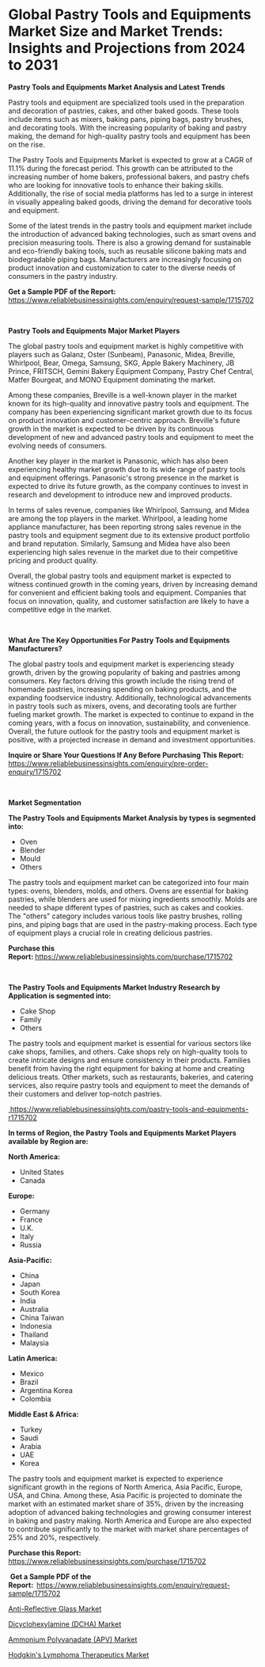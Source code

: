 <p><h1>Global Pastry Tools and Equipments Market Size and Market Trends: Insights and Projections from 2024 to 2031</h1></p><p><strong>Pastry Tools and Equipments Market Analysis and Latest Trends</strong></p>
<p><p>Pastry tools and equipment are specialized tools used in the preparation and decoration of pastries, cakes, and other baked goods. These tools include items such as mixers, baking pans, piping bags, pastry brushes, and decorating tools. With the increasing popularity of baking and pastry making, the demand for high-quality pastry tools and equipment has been on the rise.</p><p>The Pastry Tools and Equipments Market is expected to grow at a CAGR of 11.1% during the forecast period. This growth can be attributed to the increasing number of home bakers, professional bakers, and pastry chefs who are looking for innovative tools to enhance their baking skills. Additionally, the rise of social media platforms has led to a surge in interest in visually appealing baked goods, driving the demand for decorative tools and equipment.</p><p>Some of the latest trends in the pastry tools and equipment market include the introduction of advanced baking technologies, such as smart ovens and precision measuring tools. There is also a growing demand for sustainable and eco-friendly baking tools, such as reusable silicone baking mats and biodegradable piping bags. Manufacturers are increasingly focusing on product innovation and customization to cater to the diverse needs of consumers in the pastry industry.</p></p>
<p><strong>Get a Sample PDF of the Report:&nbsp;</strong> <a href="https://www.reliablebusinessinsights.com/enquiry/request-sample/1715702">https://www.reliablebusinessinsights.com/enquiry/request-sample/1715702</a></p>
<p>&nbsp;</p>
<p><strong>Pastry Tools and Equipments Major Market Players</strong></p>
<p><p>The global pastry tools and equipment market is highly competitive with players such as Galanz, Oster (Sunbeam), Panasonic, Midea, Breville, Whirlpool, Bear, Omega, Samsung, SKG, Apple Bakery Machinery, JB Prince, FRITSCH, Gemini Bakery Equipment Company, Pastry Chef Central, Matfer Bourgeat, and MONO Equipment dominating the market.</p><p>Among these companies, Breville is a well-known player in the market known for its high-quality and innovative pastry tools and equipment. The company has been experiencing significant market growth due to its focus on product innovation and customer-centric approach. Breville's future growth in the market is expected to be driven by its continuous development of new and advanced pastry tools and equipment to meet the evolving needs of consumers.</p><p>Another key player in the market is Panasonic, which has also been experiencing healthy market growth due to its wide range of pastry tools and equipment offerings. Panasonic's strong presence in the market is expected to drive its future growth, as the company continues to invest in research and development to introduce new and improved products.</p><p>In terms of sales revenue, companies like Whirlpool, Samsung, and Midea are among the top players in the market. Whirlpool, a leading home appliance manufacturer, has been reporting strong sales revenue in the pastry tools and equipment segment due to its extensive product portfolio and brand reputation. Similarly, Samsung and Midea have also been experiencing high sales revenue in the market due to their competitive pricing and product quality.</p><p>Overall, the global pastry tools and equipment market is expected to witness continued growth in the coming years, driven by increasing demand for convenient and efficient baking tools and equipment. Companies that focus on innovation, quality, and customer satisfaction are likely to have a competitive edge in the market.</p></p>
<p>&nbsp;</p>
<p><strong>What Are The Key Opportunities For Pastry Tools and Equipments Manufacturers?</strong></p>
<p><p>The global pastry tools and equipment market is experiencing steady growth, driven by the growing popularity of baking and pastries among consumers. Key factors driving this growth include the rising trend of homemade pastries, increasing spending on baking products, and the expanding foodservice industry. Additionally, technological advancements in pastry tools such as mixers, ovens, and decorating tools are further fueling market growth. The market is expected to continue to expand in the coming years, with a focus on innovation, sustainability, and convenience. Overall, the future outlook for the pastry tools and equipment market is positive, with a projected increase in demand and investment opportunities.</p></p>
<p><strong>Inquire or Share Your Questions If Any Before Purchasing This Report:</strong> <a href="https://www.reliablebusinessinsights.com/enquiry/pre-order-enquiry/1715702">https://www.reliablebusinessinsights.com/enquiry/pre-order-enquiry/1715702</a></p>
<p>&nbsp;</p>
<p><strong>Market Segmentation</strong></p>
<p><strong>The Pastry Tools and Equipments Market Analysis by types is segmented into:</strong></p>
<p><ul><li>Oven</li><li>Blender</li><li>Mould</li><li>Others</li></ul></p>
<p><p>The pastry tools and equipment market can be categorized into four main types: ovens, blenders, molds, and others. Ovens are essential for baking pastries, while blenders are used for mixing ingredients smoothly. Molds are needed to shape different types of pastries, such as cakes and cookies. The "others" category includes various tools like pastry brushes, rolling pins, and piping bags that are used in the pastry-making process. Each type of equipment plays a crucial role in creating delicious pastries.</p></p>
<p><strong>Purchase this Report:&nbsp;</strong><a href="https://www.reliablebusinessinsights.com/purchase/1715702">https://www.reliablebusinessinsights.com/purchase/1715702</a></p>
<p>&nbsp;</p>
<p><strong>The Pastry Tools and Equipments Market Industry Research by Application is segmented into:</strong></p>
<p><ul><li>Cake Shop</li><li>Family</li><li>Others</li></ul></p>
<p><p>The pastry tools and equipment market is essential for various sectors like cake shops, families, and others. Cake shops rely on high-quality tools to create intricate designs and ensure consistency in their products. Families benefit from having the right equipment for baking at home and creating delicious treats. Other markets, such as restaurants, bakeries, and catering services, also require pastry tools and equipment to meet the demands of their customers and deliver top-notch pastries.</p></p>
<p><a href="https://www.reliablebusinessinsights.com/pastry-tools-and-equipments-r1715702">&nbsp;https://www.reliablebusinessinsights.com/pastry-tools-and-equipments-r1715702</a></p>
<p><strong>In terms of Region, the Pastry Tools and Equipments Market Players available by Region are:</strong></p>
<p>
    <p> <strong> North America: </strong>
        <ul>
            <li>United States</li>
            <li>Canada</li>
        </ul>
        </p> 
    <p> <strong> Europe: </strong>
        <ul>
            <li>Germany</li>
            <li>France</li>
            <li>U.K.</li>
            <li>Italy</li>
            <li>Russia</li>
        </ul>
        </p> 
    <p> <strong> Asia-Pacific: </strong>
        <ul>
            <li>China</li>
            <li>Japan</li>
            <li>South Korea</li>
            <li>India</li>
            <li>Australia</li>
            <li>China Taiwan</li>
            <li>Indonesia</li>
            <li>Thailand</li>
            <li>Malaysia</li>
        </ul>
        </p> 
    <p> <strong> Latin America: </strong>
        <ul>
            <li>Mexico</li>
            <li>Brazil</li>
            <li>Argentina Korea</li>
            <li>Colombia</li>
        </ul>
        </p> 
    <p> <strong> Middle East & Africa: </strong>
        <ul>
            <li>Turkey</li>
            <li>Saudi</li>
            <li>Arabia</li>
            <li>UAE</li>
            <li>Korea</li>
        </ul>
    </p>
    </p>
<p><p>The pastry tools and equipment market is expected to experience significant growth in the regions of North America, Asia Pacific, Europe, USA, and China. Among these, Asia Pacific is projected to dominate the market with an estimated market share of 35%, driven by the increasing adoption of advanced baking technologies and growing consumer interest in baking and pastry making. North America and Europe are also expected to contribute significantly to the market with market share percentages of 25% and 20%, respectively.</p></p>
<p><strong>Purchase this Report: </strong><a href="https://www.reliablebusinessinsights.com/purchase/1715702">https://www.reliablebusinessinsights.com/purchase/1715702</a></p>
<p>&nbsp;<strong>Get a Sample PDF of the Report:&nbsp;&nbsp;</strong><a href="https://www.reliablebusinessinsights.com/enquiry/request-sample/1715702">https://www.reliablebusinessinsights.com/enquiry/request-sample/1715702</a></p>
<p><strong></strong></p>
<p><p><a href="https://medium.com/@orinschowalter/anti-reflective-glass-market-research-report-market-forecast-and-growth-prospects-with-a-steady-ac584065abae">Anti-Reflective Glass Market</a></p><p><a href="https://github.com/qrkceaah30/Market-Research-Report-List-1/blob/main/dicyclohexylamine-dcha-market.md">Dicyclohexylamine (DCHA) Market</a></p><p><a href="https://github.com/caicuccucga/Market-Research-Report-List-1/blob/main/ammonium-polyvanadate-apv-market.md">Ammonium Polyvanadate (APV) Market</a></p><p><a href="https://medium.com/@daleaams71/market-forecast-global-hodgkins-lymphoma-therapeutics-trends-and-impact-analysis-2024-2031-by-2097f3491040">Hodgkin's Lymphoma Therapeutics Market</a></p></p>
